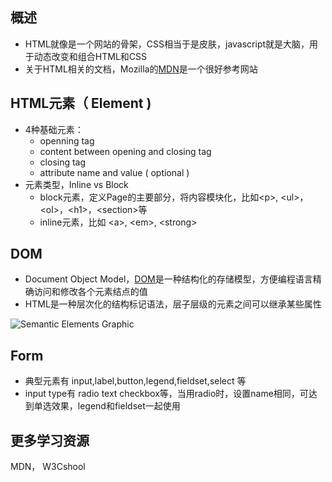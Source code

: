 ## 概述
- HTML就像是一个网站的骨架，CSS相当于是皮肤，javascript就是大脑，用于动态改变和组合HTML和CSS
- 关于HTML相关的文档，Mozilla的[MDN](https://developer.mozilla.org/en-US/docs/Web/HTML)是一个很好参考网站

## HTML元素（ Element )
- 4种基础元素： 
    - openning tag
    - content between opening and closing tag
    - closing tag
    - attribute name and value ( optional )
- 元素类型，Inline vs Block
    - block元素，定义Page的主要部分，将内容模块化，比如\<p\>,  \<ul\>，\<ol\>，\<h1\>，\<section\>等
    - inline元素，比如 \<a\>, \<em\>, \<strong\> 

## DOM
- Document Object Model，[DOM](https://developer.mozilla.org/en-US/docs/Web/API/Document_Object_Model/Introduction)是一种结构化的存储模型，方便编程语言精确访问和修改各个元素结点的值
- HTML是一种层次化的结构标记语法，层子层级的元素之间可以继承某些属性

![Semantic Elements Graphic](https://s2.loli.net/2022/09/12/bkghaUDXlCpte52.png)

## Form
- 典型元素有 input,label,button,legend,fieldset,select 等
- input type有 radio text checkbox等，当用radio时，设置name相同，可达到单选效果，legend和fieldset一起使用


## 更多学习资源
MDN， W3Cshool